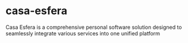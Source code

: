 # casa-esfera
Casa Esfera is a comprehensive personal software solution designed to seamlessly integrate various services into one unified platform
